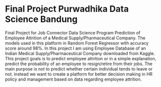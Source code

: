# Final Project Purwadhika Data Science Bandung
Final Project for Job Connector Data Science Program
Prediction of Employee Attrition of a Medical Supply/Pharmaceutical Company.
The models used in this platform in Random Forest Regressor with accuracy score around 98%.
In this project I am using Employee Database of an Indian Medical Supply/Pharmaceutical Company downloaded from Kaggle. 
This project goals is to predict employee attrition or in a simple explanation, predict the probability of an employee to resign/retire from their jobs. 
The main purpose is not to predict whether certain individual tends to leave or not.
instead we want to create a platform for better decision making in HR policy and management based on data regarding employee attrition.

